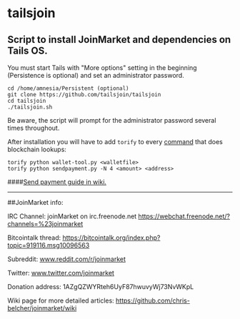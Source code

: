# tailsjoin
## Script to install JoinMarket and dependencies on Tails OS.

You must start Tails with "More options" setting in the beginning (Persistence is optional) and set an administrator password.

    cd /home/amnesia/Persistent (optional)
    git clone https://github.com/tailsjoin/tailsjoin
    cd tailsjoin
    ./tailsjoin.sh
    
Be aware, the script will prompt for the administrator password several times throughout.

After installation you will have to add `torify` to every [command](https://github.com/tailsjoin/tailsjoin/commit/0b42441277dfe77bccfefe6075cb688c0b603e4a) that does blockchain lookups:

    torify python wallet-tool.py <walletfile>
    torify python sendpayment.py -N 4 <amount> <address>

####[Send payment guide in wiki.](https://github.com/tailsjoin/tailsjoin/wiki/Send-Payment-Guide)

---

##JoinMarket info:

IRC Channel:
joinMarket on irc.freenode.net
https://webchat.freenode.net/?channels=%23joinmarket

Bitcointalk thread:
https://bitcointalk.org/index.php?topic=919116.msg10096563

Subreddit:
www.reddit.com/r/joinmarket

Twitter:
www.twitter.com/joinmarket

Donation address:
1AZgQZWYRteh6UyF87hwuvyWj73NvWKpL

Wiki page for more detailed articles:
https://github.com/chris-belcher/joinmarket/wiki
